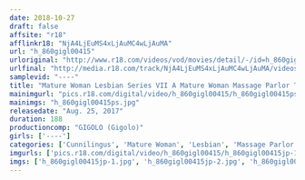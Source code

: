 ```yaml
---
date: 2018-10-27
draft: false
affsite: "r18"
afflinkr18: "NjA4LjEuMS4xLjAuMC4wLjAuMA"
url: "h_860gigl00415"
urloriginal: "http://www.r18.com/videos/vod/movies/detail/-/id=h_860gigl00415"
urlfinal: "http://media.r18.com/track/NjA4LjEuMS4xLjAuMC4wLjAuMA/videos/vod/movies/detail/-/id=h_860gigl00415"
samplevid: "----"
title: "Mature Woman Lesbian Series VII A Mature Woman Massage Parlor Therapist Lures Her Female Customers With Lesbian Massage And Hot Smothering Kisses! Double Pronged Vibrator! Big Vibrator! Strap On Dildo Orgasms!"
mainimgurl: "pics.r18.com/digital/video/h_860gigl00415/h_860gigl00415ps.jpg"
mainimgs: "h_860gigl00415ps.jpg"
releasedate: "Aug. 25, 2017"
duration: 188
productioncomp: "GIGOLO (Gigolo)"
girls: ['----']
categories: ['Cunnilingus', 'Mature Woman', 'Lesbian', 'Massage Parlor', 'Vibrator', '69', 'Fingering', 'Lotion', 'Lesbian Kissing', 'Big Vibrator']
imgurls: ['pics.r18.com/digital/video/h_860gigl00415/h_860gigl00415jp-1.jpg', 'pics.r18.com/digital/video/h_860gigl00415/h_860gigl00415jp-2.jpg', 'pics.r18.com/digital/video/h_860gigl00415/h_860gigl00415jp-3.jpg', 'pics.r18.com/digital/video/h_860gigl00415/h_860gigl00415jp-4.jpg', 'pics.r18.com/digital/video/h_860gigl00415/h_860gigl00415jp-5.jpg', 'pics.r18.com/digital/video/h_860gigl00415/h_860gigl00415jp-6.jpg', 'pics.r18.com/digital/video/h_860gigl00415/h_860gigl00415jp-7.jpg', 'pics.r18.com/digital/video/h_860gigl00415/h_860gigl00415jp-8.jpg', 'pics.r18.com/digital/video/h_860gigl00415/h_860gigl00415jp-9.jpg', 'pics.r18.com/digital/video/h_860gigl00415/h_860gigl00415jp-10.jpg', 'pics.r18.com/digital/video/h_860gigl00415/h_860gigl00415jp-11.jpg', 'pics.r18.com/digital/video/h_860gigl00415/h_860gigl00415jp-12.jpg', 'pics.r18.com/digital/video/h_860gigl00415/h_860gigl00415jp-13.jpg', 'pics.r18.com/digital/video/h_860gigl00415/h_860gigl00415jp-14.jpg', 'pics.r18.com/digital/video/h_860gigl00415/h_860gigl00415jp-15.jpg', 'pics.r18.com/digital/video/h_860gigl00415/h_860gigl00415jp-16.jpg', 'pics.r18.com/digital/video/h_860gigl00415/h_860gigl00415jp-17.jpg', 'pics.r18.com/digital/video/h_860gigl00415/h_860gigl00415jp-18.jpg', 'pics.r18.com/digital/video/h_860gigl00415/h_860gigl00415jp-19.jpg', 'pics.r18.com/digital/video/h_860gigl00415/h_860gigl00415jp-20.jpg']
imgs: ['h_860gigl00415jp-1.jpg', 'h_860gigl00415jp-2.jpg', 'h_860gigl00415jp-3.jpg', 'h_860gigl00415jp-4.jpg', 'h_860gigl00415jp-5.jpg', 'h_860gigl00415jp-6.jpg', 'h_860gigl00415jp-7.jpg', 'h_860gigl00415jp-8.jpg', 'h_860gigl00415jp-9.jpg', 'h_860gigl00415jp-10.jpg', 'h_860gigl00415jp-11.jpg', 'h_860gigl00415jp-12.jpg', 'h_860gigl00415jp-13.jpg', 'h_860gigl00415jp-14.jpg', 'h_860gigl00415jp-15.jpg', 'h_860gigl00415jp-16.jpg', 'h_860gigl00415jp-17.jpg', 'h_860gigl00415jp-18.jpg', 'h_860gigl00415jp-19.jpg', 'h_860gigl00415jp-20.jpg']
---
```

